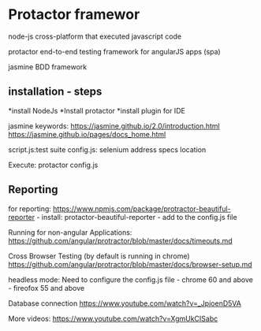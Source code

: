 # Protactor framewor

node-js
	cross-platform that executed javascript code

protactor
	end-to-end testing framework for angularJS apps (spa)

jasmine
	BDD framework


installation - steps
---------------------

*install NodeJs
*Install protactor
*install plugin for IDE

	 



jasmine keywords:
https://jasmine.github.io/2.0/introduction.html
https://jasmine.github.io/pages/docs_home.html


script.js:test suite
config.js: selenium address
		        specs location

Execute:
protactor config.js 

Reporting
---------------------
for reporting: https://www.npmjs.com/package/protractor-beautiful-reporter
	- install: protactor-beautiful-reporter
	- add to the config.js file


Running for non-angular Applications:
https://github.com/angular/protractor/blob/master/docs/timeouts.md

Cross Browser Testing (by default is running in chrome)
https://github.com/angular/protractor/blob/master/docs/browser-setup.md


headless mode: Need to configure the config.js file
	- chrome 60 and above
	- fireofox 55 and above


Database connection 
https://www.youtube.com/watch?v=_JpjoenD5VA

More videos:
https://www.youtube.com/watch?v=XgmUkCISabc
